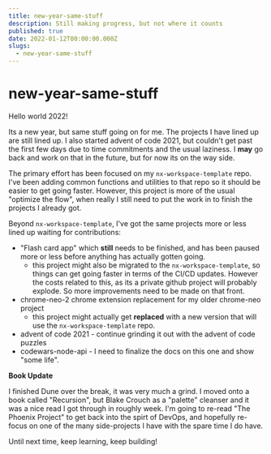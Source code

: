 ```yaml
---
title: new-year-same-stuff
description: Still making progress, but not where it counts
published: true
date: 2022-01-12T00:00:00.000Z
slugs:
  - new-year-same-stuff
---
```


# new-year-same-stuff

Hello world 2022!

Its a new year, but same stuff going on for me. The projects I have lined up are still lined up. I also started advent of code 2021, but couldn't get past the first few days due to time commitments and the usual laziness. I **may** go back and work on that in the future, but for now its on the way side.

The primary effort has been focused on my `nx-workspace-template` repo. I've been adding common functions and utilities to that repo so it should be easier to get going faster. However, this project is more of the usual "optimize the flow", when really I still need to put the work in to finish the projects I already got.

Beyond `nx-workspace-template`, I've got the same projects more or less lined up waiting for contributions:
- "Flash card app" which **still** needs to be finished, and has been paused more or less before anything has actually gotten going. 
  - this project might also be migrated to the `nx-workspace-template`, so things can get going faster in terms of the CI/CD updates. However the costs related to this, as its a private github project will probably explode. So more improvements need to be made on that front.
- chrome-neo-2 chrome extension replacement for my older chrome-neo project
  - this project might actually get **replaced** with a new version that will use the `nx-workspace-template` repo. 
- advent of code 2021 - continue grinding it out with the advent of code puzzles
- codewars-node-api - I need to finalize the docs on this one and show "some life".

**Book Update**

I finished Dune over the break, it was very much a grind. I moved onto a book called "Recursion", but Blake Crouch as a "palette" cleanser and it was a nice read I got through in roughly week. 
I'm going to re-read "The Phoenix Project" to get back into the spirt of DevOps, and hopefully re-focus on one of the many side-projects I have with the spare time I do have. 


Until next time, keep learning, keep building! 

